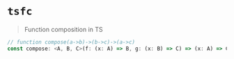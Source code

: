 # `tsfc`

> Function composition in TS

```typescript
// function compose(a->b)->(b->c)->(a->c)
const compose: <A, B, C>(f: (x: A) => B, g: (x: B) => C) => (x: A) => C
```

